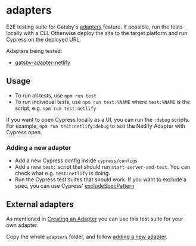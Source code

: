 # adapters

E2E testing suite for Gatsby's [adapters](http://www.gatsbyjs.com/docs/how-to/previews-deploys-hosting/adapters/) feature.
If possible, run the tests locally with a CLI. Otherwise deploy the site to the target platform and run Cypress on the deployed URL.

Adapters being tested:

- [gatsby-adapter-netlify](https://github.com/gatsbyjs/gatsby/tree/master/packages/gatsby-adapter-netlify)

## Usage

- To run all tests, use `npm run test`
- To run individual tests, use `npm run test:%NAME` where `test:%NAME` is the script, e.g. `npm run test:netlify`

If you want to open Cypress locally as a UI, you can run the `:debug` scripts. For example, `npm run test:netlify:debug` to test the Netlify Adapter with Cypress open.

### Adding a new adapter

- Add a new Cypress config inside `cypress/configs`
- Add a new `test:` script that should run `start-server-and-test`. You can check what e.g. `test:netlify` is doing.
- Run the Cypress test suites that should work. If you want to exclude a spec, you can use Cypress' [excludeSpecPattern](https://docs.cypress.io/guides/references/configuration#excludeSpecPattern)

## External adapters

As mentioned in [Creating an Adapter](https://gatsbyjs.com/docs/how-to/previews-deploys-hosting/creating-an-adapter/#testing) you can use this test suite for your own adapter.

Copy the whole `adapters` folder, and follow [adding a new adapter](#adding-a-new-adapter).
